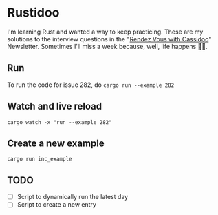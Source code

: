 # Rustidoo

I'm learning Rust and wanted a way to keep practicing. These are my solutions to the interview questions in the "[Rendez Vous with Cassidoo](https://buttondown.email/cassidoo/archive)" Newsletter. Sometimes I'll miss a week because, well, life happens 🤷‍♂️.

## Run

To run the code for issue 282, do
`cargo run --example 282`

## Watch and live reload

`cargo watch -x "run --example 282"`

## Create a new example

`cargo run inc_example`

## TODO

- [ ] Script to dynamically run the latest day
- [ ] Script to create a new entry
